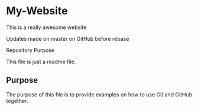 # My-Website

This is a really awesome website

Updates made on master on GitHub before rebase

 Repository Purpose

This file is just a readme file.

## Purpose

The purpose of this file is to provide examples
on how to use Git and GitHub together.
